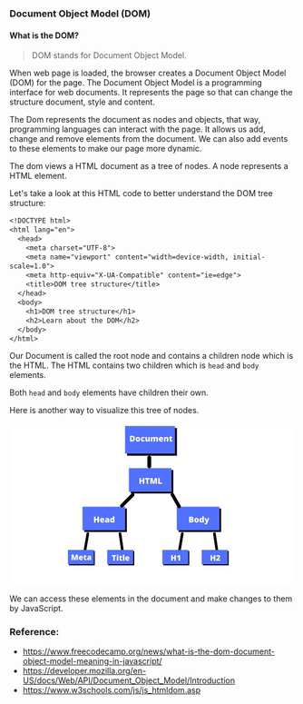 ### Document Object Model (DOM)

#### What is the DOM?

> DOM stands for Document Object Model.

When web page is loaded, the browser creates a Document Object Model (DOM) for the page. The Document Object Model is a programming interface for web documents. It represents the page so that can change the structure document, style and content.

The Dom represents the document as nodes and objects, that way, programming languages can interact with the page. It allows us add, change and remove elements from the document. We can also add events to these elements to make our page more dynamic.

The dom views a HTML document as a tree of nodes. A node represents a HTML element.

Let's take a look at this HTML code to better understand the DOM tree structure:

```
<!DOCTYPE html>
<html lang="en">
  <head>
    <meta charset="UTF-8">
    <meta name="viewport" content="width=device-width, initial-scale=1.0">
    <meta http-equiv="X-UA-Compatible" content="ie=edge">
    <title>DOM tree structure</title>
  </head>
  <body>
    <h1>DOM tree structure</h1>
	<h2>Learn about the DOM</h2>
  </body>
</html>
```

Our Document is called the root node and contains a children node which is the HTML. The HTML contains two children which is `head` and `body` elements.

Both `head` and `body` elements have children their own.

Here is another way to visualize this tree of nodes.

![tree-nodes](/images/tree-nodes.jpg)

We can access these elements in the document and make changes to them by JavaScript.

### Reference:

- https://www.freecodecamp.org/news/what-is-the-dom-document-object-model-meaning-in-javascript/
- https://developer.mozilla.org/en-US/docs/Web/API/Document_Object_Model/Introduction
- https://www.w3schools.com/js/js_htmldom.asp
